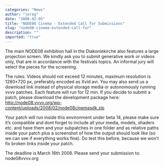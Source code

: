 ```yaml
---
categories: "News"
author: "joreg"
date: "2008-02-05"
title: "NODE08 Cinema - Extended Call for Submissions"
slug: "node08-cinema-extended-call-for"
description: ""
imported: "true"
---
```



The main NODE08 exhibition hall in the Diakoniekirche also features a large projection screen. We kindly ask you to submit generative work or videos only, that are in accordance with the festivals topics. An informal jury will select the pieces for the screening.

The rules:
Videos should not exceed 12 minutes, maximum resolution is 1280×720 px, preferably encoded as Xvid avi. You may also send us a download link instead of physical storage media or autonomously running vvvv patches. Each feature will run for 12 min. If you decide to submit a patch, please download the development package here: <http://node08.vvvv.org/wp-content/uploads/2008/02/node08cinemasdk.zip>

Your patch will run inside this environment under beta 14, please make sure it’s compatible and dont forget to include all your media, models, shaders etc. and have them and your subpatches in one folder and as relative paths inside your patch plus a screenshot of how the output should look like (so we can see if everything works fine). Do test this before, because we won’t fix broken links inside your patch.

The deadline is March 16th 2008. Please send your submission to: node08[](at)vvvv.org